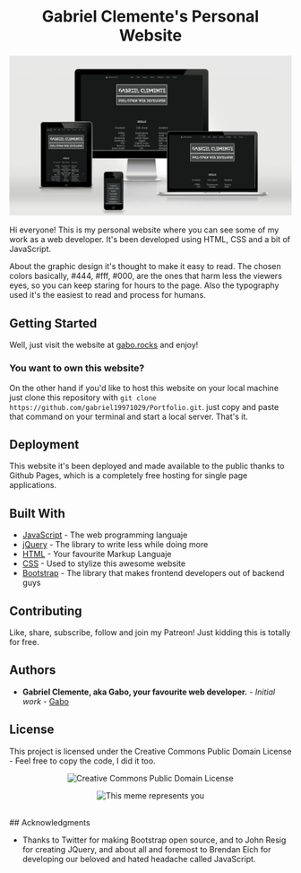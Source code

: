<h1 align="center"><strong>Gabriel Clemente's Personal Website</strong></h1>


![Web Mockup](Mockup.png)
<br>


Hi everyone! This is my personal website where you can see some of my work as a web developer. It's been developed using HTML, CSS and a bit of JavaScript. 

About the graphic design it's thought to make it easy to read. The chosen colors basically, #444, #fff, #000, are the ones that harm less the viewers eyes, so you can keep staring for hours to the page. Also the typography used it's the easiest to read and process for humans. 

## Getting Started

Well, just visit the website at [gabo.rocks](https://gabo.rocks) and enjoy! 

### You want to own this website?

On the other hand if you'd like to host this website on your local machine just clone this repository with ```git clone https://github.com/gabriel19971029/Portfolio.git```. just copy and paste that command on your terminal and start a local server. That's it.

## Deployment

This website it's been deployed and made available to the public thanks to Github Pages, which is a completely free hosting for single page applications.

## Built With

* [JavaScript](https://www.javascript.com/) - The web programming languaje
* [jQuery](https://jquery.com/) - The library to write less while doing more
* [HTML](https://html.com/) - Your favourite Markup Languaje
* [CSS](https://www.css3.info/) - Used to stylize this awesome website
* [Bootstrap](https://getbootstrap.com/) - The library that makes frontend developers out of backend guys

## Contributing

  Like, share, subscribe, follow and join my Patreon! Just kidding this is totally for free. 

## Authors

* **Gabriel Clemente, aka Gabo, your favourite web developer.** - *Initial work* - [Gabo](https://github.com/gabriel19971029)

## License

This project is licensed under the Creative Commons Public Domain License - Feel free to copy the code, I did it too.
<br>
<p align="center">
  <img 
    width="400"
    height="130"
    src="https://upload.wikimedia.org/wikipedia/commons/thumb/8/84/Public_Domain_Mark_button.svg/220px-Public_Domain_Mark_button.svg.png"
    alt="Creative Commons Public Domain License"
  ></p>
  <p align="center">
  <img 
    width="800"
    height="1000"
    src="https://preview.redd.it/hwurhp7crzf81.png?auto=webp&s=3f230e79f360c9fbc9394e70ea72330391bf8f27"
    alt="This meme represents you"
  ></p>
<br>
## Acknowledgments

* Thanks to Twitter for making Bootstrap open source, and to John Resig for creating JQuery, and about all and foremost to Brendan Eich for developing our beloved and hated headache called JavaScript.
